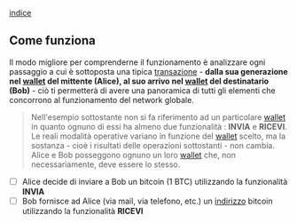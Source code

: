 [indice](README.md)
## Come funziona
Il modo migliore per comprenderne il funzionamento è analizzare ogni passaggio a cui è sottoposta una tipica [transazione](glossario.md#transazione) - __dalla sua generazione nel [wallet](glossario.md#wallet) del mittente  (Alice), al suo arrivo nel [wallet](glossario.md#wallet) del destinatario (Bob)__ - ciò ti permetterà di avere una panoramica di tutti gli elementi che concorrono al funzionamento del network globale.

> Nell'esempio sottostante non si fa riferimento ad un particolare [wallet](glossario.md#wallet) in quanto ognuno di essi ha almeno due funzionalità : __INVIA__ e __RICEVI__. Le reali modalità operative variano in funzione del [wallet](glossario.md#wallet) scelto, ma la sostanza - cioè i risultati delle operazioni sottostanti - non cambia. Alice e Bob posseggono ognuno un loro [wallet](glossario.md#wallet) che, non necessariamente, deve essere lo stesso.

- [ ] Alice decide di inviare a Bob un bitcoin (1 BTC) utilizzando la funzionalità __INVIA__
- [ ] Bob fornisce ad Alice (via mail, via telefono, etc.) un [indirizzo](glossario.md#address) bitcoin utilizzando la funzionalità __RICEVI__
